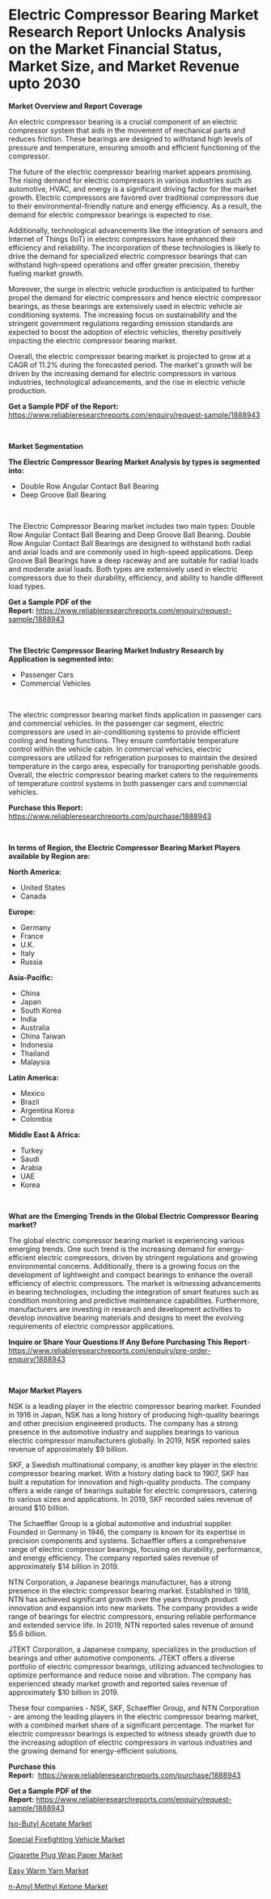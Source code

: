 <p><h1>Electric Compressor Bearing Market Research Report Unlocks Analysis on the Market Financial Status, Market Size, and Market Revenue upto 2030</h1></p><p><strong>Market Overview and Report Coverage</strong></p>
<p><p>An electric compressor bearing is a crucial component of an electric compressor system that aids in the movement of mechanical parts and reduces friction. These bearings are designed to withstand high levels of pressure and temperature, ensuring smooth and efficient functioning of the compressor.</p><p>The future of the electric compressor bearing market appears promising. The rising demand for electric compressors in various industries such as automotive, HVAC, and energy is a significant driving factor for the market growth. Electric compressors are favored over traditional compressors due to their environmental-friendly nature and energy efficiency. As a result, the demand for electric compressor bearings is expected to rise.</p><p>Additionally, technological advancements like the integration of sensors and Internet of Things (IoT) in electric compressors have enhanced their efficiency and reliability. The incorporation of these technologies is likely to drive the demand for specialized electric compressor bearings that can withstand high-speed operations and offer greater precision, thereby fueling market growth.</p><p>Moreover, the surge in electric vehicle production is anticipated to further propel the demand for electric compressors and hence electric compressor bearings, as these bearings are extensively used in electric vehicle air conditioning systems. The increasing focus on sustainability and the stringent government regulations regarding emission standards are expected to boost the adoption of electric vehicles, thereby positively impacting the electric compressor bearing market.</p><p>Overall, the electric compressor bearing market is projected to grow at a CAGR of 11.2% during the forecasted period. The market's growth will be driven by the increasing demand for electric compressors in various industries, technological advancements, and the rise in electric vehicle production.</p></p>
<p><strong>Get a Sample PDF of the Report:</strong> <a href="https://www.reliableresearchreports.com/enquiry/request-sample/1888943">https://www.reliableresearchreports.com/enquiry/request-sample/1888943</a></p>
<p>&nbsp;</p>
<p><strong>Market Segmentation</strong></p>
<p><strong>The Electric Compressor Bearing Market Analysis by types is segmented into:</strong></p>
<p><ul><li>Double Row Angular Contact Ball Bearing</li><li>Deep Groove Ball Bearing</li></ul></p>
<p>&nbsp;</p>
<p><p>The Electric Compressor Bearing market includes two main types: Double Row Angular Contact Ball Bearing and Deep Groove Ball Bearing. Double Row Angular Contact Ball Bearings are designed to withstand both radial and axial loads and are commonly used in high-speed applications. Deep Groove Ball Bearings have a deep raceway and are suitable for radial loads and moderate axial loads. Both types are extensively used in electric compressors due to their durability, efficiency, and ability to handle different load types.</p></p>
<p><strong>Get a Sample PDF of the Report:</strong>&nbsp;<a href="https://www.reliableresearchreports.com/enquiry/request-sample/1888943">https://www.reliableresearchreports.com/enquiry/request-sample/1888943</a></p>
<p>&nbsp;</p>
<p><strong>The Electric Compressor Bearing Market Industry Research by Application is segmented into:</strong></p>
<p><ul><li>Passenger Cars</li><li>Commercial Vehicles</li></ul></p>
<p>&nbsp;</p>
<p><p>The electric compressor bearing market finds application in passenger cars and commercial vehicles. In the passenger car segment, electric compressors are used in air-conditioning systems to provide efficient cooling and heating functions. They ensure comfortable temperature control within the vehicle cabin. In commercial vehicles, electric compressors are utilized for refrigeration purposes to maintain the desired temperature in the cargo area, especially for transporting perishable goods. Overall, the electric compressor bearing market caters to the requirements of temperature control systems in both passenger cars and commercial vehicles.</p></p>
<p><strong>Purchase this Report:</strong>&nbsp; <a href="https://www.reliableresearchreports.com/purchase/1888943">https://www.reliableresearchreports.com/purchase/1888943</a></p>
<p>&nbsp;</p>
<p><strong>In terms of Region, the Electric Compressor Bearing Market Players available by Region are:</strong></p>
<p>
    <p> <strong> North America: </strong>
        <ul>
            <li>United States</li>
            <li>Canada</li>
        </ul>
        </p> 
    <p> <strong> Europe: </strong>
        <ul>
            <li>Germany</li>
            <li>France</li>
            <li>U.K.</li>
            <li>Italy</li>
            <li>Russia</li>
        </ul>
        </p> 
    <p> <strong> Asia-Pacific: </strong>
        <ul>
            <li>China</li>
            <li>Japan</li>
            <li>South Korea</li>
            <li>India</li>
            <li>Australia</li>
            <li>China Taiwan</li>
            <li>Indonesia</li>
            <li>Thailand</li>
            <li>Malaysia</li>
        </ul>
        </p> 
    <p> <strong> Latin America: </strong>
        <ul>
            <li>Mexico</li>
            <li>Brazil</li>
            <li>Argentina Korea</li>
            <li>Colombia</li>
        </ul>
        </p> 
    <p> <strong> Middle East & Africa: </strong>
        <ul>
            <li>Turkey</li>
            <li>Saudi</li>
            <li>Arabia</li>
            <li>UAE</li>
            <li>Korea</li>
        </ul>
    </p>
    </p>
<p>&nbsp;</p>
<p><strong>What are the Emerging Trends in the Global Electric Compressor Bearing market?</strong></p>
<p><p>The global electric compressor bearing market is experiencing various emerging trends. One such trend is the increasing demand for energy-efficient electric compressors, driven by stringent regulations and growing environmental concerns. Additionally, there is a growing focus on the development of lightweight and compact bearings to enhance the overall efficiency of electric compressors. The market is witnessing advancements in bearing technologies, including the integration of smart features such as condition monitoring and predictive maintenance capabilities. Furthermore, manufacturers are investing in research and development activities to develop innovative bearing materials and designs to meet the evolving requirements of electric compressor applications.</p></p>
<p><strong>Inquire or Share Your Questions If Any Before Purchasing This Report</strong>- <a href="https://www.reliableresearchreports.com/enquiry/pre-order-enquiry/1888943">https://www.reliableresearchreports.com/enquiry/pre-order-enquiry/1888943</a></p>
<p>&nbsp;</p>
<p><strong>Major Market Players</strong></p>
<p><p>NSK is a leading player in the electric compressor bearing market. Founded in 1916 in Japan, NSK has a long history of producing high-quality bearings and other precision engineered products. The company has a strong presence in the automotive industry and supplies bearings to various electric compressor manufacturers globally. In 2019, NSK reported sales revenue of approximately $9 billion.</p><p>SKF, a Swedish multinational company, is another key player in the electric compressor bearing market. With a history dating back to 1907, SKF has built a reputation for innovation and high-quality products. The company offers a wide range of bearings suitable for electric compressors, catering to various sizes and applications. In 2019, SKF recorded sales revenue of around $10 billion.</p><p>The Schaeffler Group is a global automotive and industrial supplier. Founded in Germany in 1946, the company is known for its expertise in precision components and systems. Schaeffler offers a comprehensive range of electric compressor bearings, focusing on durability, performance, and energy efficiency. The company reported sales revenue of approximately $14 billion in 2019.</p><p>NTN Corporation, a Japanese bearings manufacturer, has a strong presence in the electric compressor bearing market. Established in 1918, NTN has achieved significant growth over the years through product innovation and expansion into new markets. The company provides a wide range of bearings for electric compressors, ensuring reliable performance and extended service life. In 2019, NTN reported sales revenue of around $5.6 billion.</p><p>JTEKT Corporation, a Japanese company, specializes in the production of bearings and other automotive components. JTEKT offers a diverse portfolio of electric compressor bearings, utilizing advanced technologies to optimize performance and reduce noise and vibration. The company has experienced steady market growth and reported sales revenue of approximately $10 billion in 2019.</p><p>These four companies - NSK, SKF, Schaeffler Group, and NTN Corporation - are among the leading players in the electric compressor bearing market, with a combined market share of a significant percentage. The market for electric compressor bearings is expected to witness steady growth due to the increasing adoption of electric compressors in various industries and the growing demand for energy-efficient solutions.</p></p>
<p><strong>Purchase this Report:</strong>&nbsp;&nbsp;<a href="https://www.reliableresearchreports.com/purchase/1888943">https://www.reliableresearchreports.com/purchase/1888943</a></p>
<p></p>
<p><strong>Get a Sample PDF of the Report:</strong>&nbsp;<a href="https://www.reliableresearchreports.com/enquiry/request-sample/1888943">https://www.reliableresearchreports.com/enquiry/request-sample/1888943</a></p>
<p><p><a href="https://www.linkedin.com/pulse/iso-butyl-acetate-market-challenges-opportunities-growth-drivers-n4fuf/">Iso-Butyl Acetate Market</a></p><p><a href="https://medium.com/@krishna_35021/special-firefighting-vehicle-market-size-cagr-trends-2024-2030-8d577c17a925">Special Firefighting Vehicle Market</a></p><p><a href="https://github.com/Chiragrp22/Market-Research-Report-List-1/blob/main/cigarette-plug-wrap-paper-market.md">Cigarette Plug Wrap Paper Market</a></p><p><a href="https://github.com/ChiragRP21/Market-Research-Report-List-1/blob/main/easy-warm-yarn-market.md">Easy Warm Yarn Market</a></p><p><a href="https://www.linkedin.com/pulse/n-amyl-methyl-ketone-market-research-report-unlocks-analysis-xbhdf/">n-Amyl Methyl Ketone Market</a></p></p>